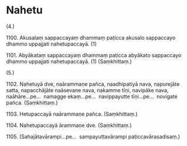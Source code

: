 # Nahetu

(4.)

1100\. Akusalaṃ sappaccayaṃ dhammaṃ paṭicca akusalo sappaccayo dhammo uppajjati nahetupaccayā. (1)

1101\. Abyākataṃ sappaccayaṃ dhammaṃ paṭicca abyākato sappaccayo dhammo uppajjati nahetupaccayā. (1) (Saṃkhittaṃ.)

(5.)

1102\. Nahetuyā dve, naārammaṇe pañca, naadhipatiyā nava, napurejāte satta, napacchājāte naāsevane nava, nakamme tīṇi, navipāke nava, naāhāre…pe…  namagge ekaṃ…pe…  navippayutte tīṇi…pe…  novigate pañca. (Saṃkhittaṃ.)

1103\. Hetupaccayā naārammaṇe pañca. (Saṃkhittaṃ.)

1104\. Nahetupaccayā ārammaṇe dve. (Saṃkhittaṃ.)

1105\. (Sahajātavārampi…pe…  sampayuttavārampi paṭiccavārasadisaṃ.)
